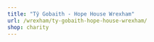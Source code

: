```yaml
---
title: "Tŷ Gobaith - Hope House Wrexham"
url: /wrexham/ty-gobaith-hope-house-wrexham/
shop: charity
---
```

